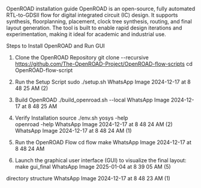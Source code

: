 OpenROAD installation guide
OpenROAD is an open-source, fully automated RTL-to-GDSII flow for digital integrated circuit (IC) design. It supports synthesis, floorplanning, placement, clock tree synthesis, routing, and final layout generation. The tool is built to enable rapid design iterations and experimentation, making it ideal for academic and industrial use.

Steps to Install OpenROAD and Run GUI
1. Clone the OpenROAD Repository
  git clone --recursive https://github.com/The-OpenROAD-Project/OpenROAD-flow-scripts
  cd OpenROAD-flow-script
2. Run the Setup Script
   sudo ./setup.sh
WhatsApp Image 2024-12-17 at 8 48 25 AM (2)

3. Build OpenROAD
  ./build_openroad.sh --local
WhatsApp Image 2024-12-17 at 8 48 25 AM

4. Verify Installation
   source ./env.sh
   yosys -help  
   openroad -help
WhatsApp Image 2024-12-17 at 8 48 24 AM (2) WhatsApp Image 2024-12-17 at 8 48 24 AM (1)

5. Run the OpenROAD Flow
   cd flow
   make
WhatsApp Image 2024-12-17 at 8 48 24 AM

3. Launch the graphical user interface (GUI) to visualize the final layout:
  make gui_final
WhatsApp Image 2025-01-04 at 8 39 05 AM (5)

directory structure
WhatsApp Image 2024-12-17 at 8 48 23 AM (1)
